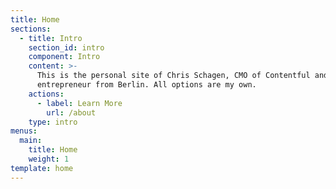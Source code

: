 ```yaml
---
title: Home
sections:
  - title: Intro
    section_id: intro
    component: Intro
    content: >-
      This is the personal site of Chris Schagen, CMO of Contentful and serial
      entrepreneur from Berlin. All options are my own. 
    actions:
      - label: Learn More
        url: /about
    type: intro
menus:
  main:
    title: Home
    weight: 1
template: home
---
```

